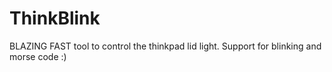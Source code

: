 # ThinkBlink
BLAZING FAST tool to control the thinkpad lid light.
Support for blinking and morse code :)
